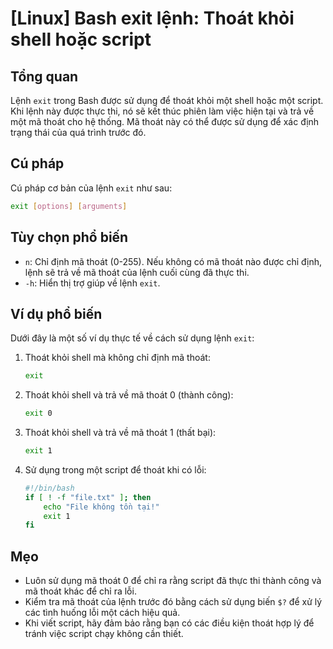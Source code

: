# [Linux] Bash exit lệnh: Thoát khỏi shell hoặc script

## Tổng quan
Lệnh `exit` trong Bash được sử dụng để thoát khỏi một shell hoặc một script. Khi lệnh này được thực thi, nó sẽ kết thúc phiên làm việc hiện tại và trả về một mã thoát cho hệ thống. Mã thoát này có thể được sử dụng để xác định trạng thái của quá trình trước đó.

## Cú pháp
Cú pháp cơ bản của lệnh `exit` như sau:
```bash
exit [options] [arguments]
```

## Tùy chọn phổ biến
- `n`: Chỉ định mã thoát (0-255). Nếu không có mã thoát nào được chỉ định, lệnh sẽ trả về mã thoát của lệnh cuối cùng đã thực thi.
- `-h`: Hiển thị trợ giúp về lệnh `exit`.

## Ví dụ phổ biến
Dưới đây là một số ví dụ thực tế về cách sử dụng lệnh `exit`:

1. Thoát khỏi shell mà không chỉ định mã thoát:
   ```bash
   exit
   ```

2. Thoát khỏi shell và trả về mã thoát 0 (thành công):
   ```bash
   exit 0
   ```

3. Thoát khỏi shell và trả về mã thoát 1 (thất bại):
   ```bash
   exit 1
   ```

4. Sử dụng trong một script để thoát khi có lỗi:
   ```bash
   #!/bin/bash
   if [ ! -f "file.txt" ]; then
       echo "File không tồn tại!"
       exit 1
   fi
   ```

## Mẹo
- Luôn sử dụng mã thoát 0 để chỉ ra rằng script đã thực thi thành công và mã thoát khác để chỉ ra lỗi.
- Kiểm tra mã thoát của lệnh trước đó bằng cách sử dụng biến `$?` để xử lý các tình huống lỗi một cách hiệu quả.
- Khi viết script, hãy đảm bảo rằng bạn có các điều kiện thoát hợp lý để tránh việc script chạy không cần thiết.